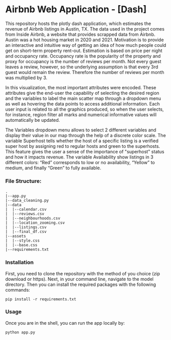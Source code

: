 # Airbnb Web Application - [Dash]

This repository hosts the plotly dash application, which estimates the revenue of Airbnb listings in Austin, TX. The data used in the project comes from Inside Airbnb, a website that provides scrapped data from Airbnb. Austin was a hot housing market in 2020 and 2021. Motivation is to provide an interactive and intuitive way of getting an idea of how much people could get on short-term property rent-out. Estimation is based on price per night and occupancy rate. Occupancy rate is the popularity of the property and proxy for occupancy is the number of reviews per month. Not every guest leaves a review, however, so the underlying assumption is that every 3rd guest would remain the review. Therefore the number of reviews per month was multiplied by 3. 

In this visualization, the most important attributes were encoded. These attributes give the end-user the capability of selecting the desired region and the variables to label the main scatter map through a dropdown menu as well as hovering the data points to access additional information. Each user input is related to all the graphics produced, so when the user selects, for instance, region filter all marks and numerical informative values will automatically be updated.

The Variables dropdown menu allows to select 2 different variables and display their value in our map through the help of a discrete color scale. The variable Superhost tells whether the host of a specific listing is a verified super host by assigning red to regular hosts and green to the superhosts. This feature gives the user a sense of the importance of "superhost" status and how it impacts revenue. The variable Availability show listings in 3 different colors: “Red” corresponds to low or no availability, “Yellow” to medium, and finally “Green” to fully available.



### File Structure:
```
.
|--app.py
|--data_cleaning.py
|--data
|  |--calendar.csv
|  |--reviews.csv
|  |--neighbourhoods.csv
|  |--location_zooming.csv
|  |--listings.csv 
|  |--final_df.csv
|--assets
|  |--style.css
|  |--base.css
|--requirements.txt
```

### Installation

First, you need to clone the repository with the method of you choice (zip download or https). Next, in your command line, navigate to the model directory. Then you can install the required packages with the following commands:
```
pip install -r requirements.txt
```
### Usage

Once you are in the shell, you can run the app locally by:
```
python app.py
```
